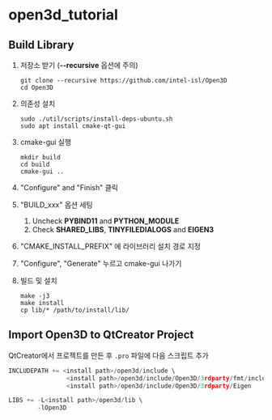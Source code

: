 # open3d_tutorial



## Build Library


1. 저장소 받기 (**--recursive** 옵션에 주의)

   ```
   git clone --recursive https://github.com/intel-isl/Open3D
   cd Open3D
   ```

2. 의존성 설치

   ```
   sudo ./util/scripts/install-deps-ubuntu.sh
   sudo apt install cmake-qt-gui
   ```

3. cmake-gui 실행

   ```
   mkdir build
   cd build
   cmake-gui ..
   ```

4. "Configure" and "Finish" 클릭

5. "BUILD_xxx" 옵션 세팅

   1. Uncheck **PYBIND11** and **PYTHON_MODULE**
   2. Check **SHARED_LIBS**, **TINYFILEDIALOGS** and **EIGEN3**

6. "CMAKE_INSTALL_PREFIX" 에 라이브러리 설치 경로 지정

7. "Configure", "Generate" 누르고 cmake-gui 나가기

8. 빌드 및 설치

   ```
   make -j3
   make install
   cp lib/* /path/to/install/lib/
   ```



## Import Open3D to QtCreator Project

QtCreator에서 프로젝트를 만든 후 `.pro` 파일에 다음 스크립트 추가

```c
INCLUDEPATH += <install path>/open3d/include \
                <install path>/open3d/include/Open3D/3rdparty/fmt/include \
                <install path>/open3d/include/Open3D/3rdparty/Eigen

LIBS += -L<install path>/open3d/lib \
        -lOpen3D
```





